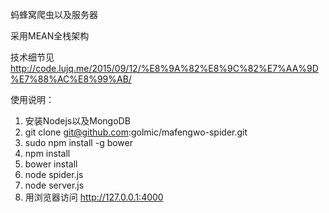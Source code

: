蚂蜂窝爬虫以及服务器

采用MEAN全栈架构

技术细节见  http://code.lujq.me/2015/09/12/%E8%9A%82%E8%9C%82%E7%AA%9D%E7%88%AC%E8%99%AB/

使用说明：

1. 安装Nodejs以及MongoDB
2. git clone git@github.com:golmic/mafengwo-spider.git
3. sudo npm install -g bower
4. npm install
5. bower install
6. node spider.js
7. node server.js
8. 用浏览器访问 http://127.0.0.1:4000